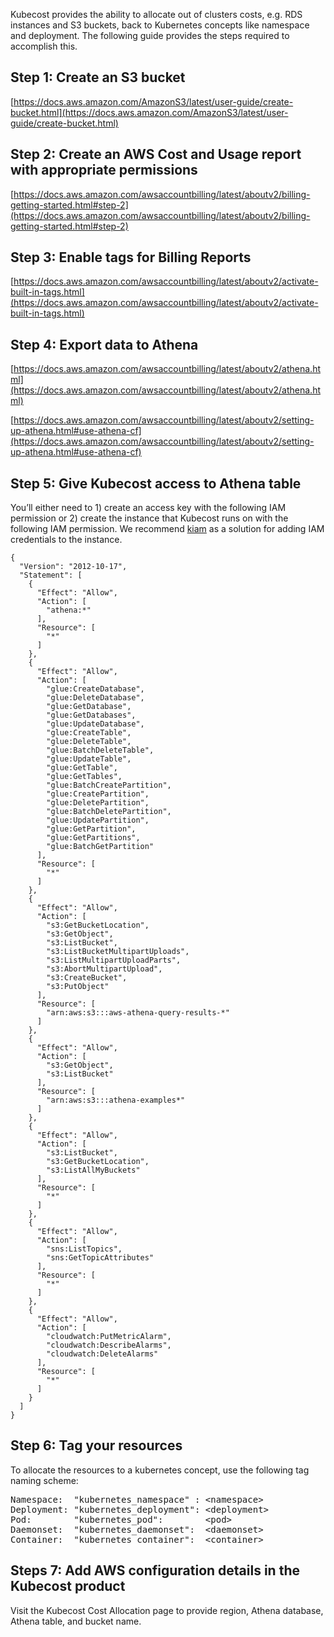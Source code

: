 Kubecost provides the ability to allocate out of clusters costs, e.g. RDS instances and S3 buckets, back to Kubernetes concepts like namespace and deployment. 
The following guide provides the steps required to accomplish this.

## Step 1: Create an S3 bucket
[https://docs.aws.amazon.com/AmazonS3/latest/user-guide/create-bucket.html](https://docs.aws.amazon.com/AmazonS3/latest/user-guide/create-bucket.html)

## Step 2: Create an AWS Cost and Usage report with appropriate permissions
[https://docs.aws.amazon.com/awsaccountbilling/latest/aboutv2/billing-getting-started.html#step-2](https://docs.aws.amazon.com/awsaccountbilling/latest/aboutv2/billing-getting-started.html#step-2)

## Step 3: Enable tags for Billing Reports
[https://docs.aws.amazon.com/awsaccountbilling/latest/aboutv2/activate-built-in-tags.html](https://docs.aws.amazon.com/awsaccountbilling/latest/aboutv2/activate-built-in-tags.html)

## Step 4: Export data to Athena
[https://docs.aws.amazon.com/awsaccountbilling/latest/aboutv2/athena.html](https://docs.aws.amazon.com/awsaccountbilling/latest/aboutv2/athena.html)

[https://docs.aws.amazon.com/awsaccountbilling/latest/aboutv2/setting-up-athena.html#use-athena-cf](https://docs.aws.amazon.com/awsaccountbilling/latest/aboutv2/setting-up-athena.html#use-athena-cf)


## Step 5: Give Kubecost access to Athena table

You’ll either need to 1) create an access key with the following IAM permission or 2) create the instance that Kubecost runs on with the following IAM permission. 
We recommend [kiam](https://github.com/uswitch/kiam) as a solution for adding IAM credentials to the instance.

```
{
  "Version": "2012-10-17",
  "Statement": [
    {
      "Effect": "Allow",
      "Action": [
        "athena:*"
      ],
      "Resource": [
        "*"
      ]
    },
    {
      "Effect": "Allow",
      "Action": [
        "glue:CreateDatabase",
        "glue:DeleteDatabase",
        "glue:GetDatabase",
        "glue:GetDatabases",
        "glue:UpdateDatabase",
        "glue:CreateTable",
        "glue:DeleteTable",
        "glue:BatchDeleteTable",
        "glue:UpdateTable",
        "glue:GetTable",
        "glue:GetTables",
        "glue:BatchCreatePartition",
        "glue:CreatePartition",
        "glue:DeletePartition",
        "glue:BatchDeletePartition",
        "glue:UpdatePartition",
        "glue:GetPartition",
        "glue:GetPartitions",
        "glue:BatchGetPartition"
      ],
      "Resource": [
        "*"
      ]
    },
    {
      "Effect": "Allow",
      "Action": [
        "s3:GetBucketLocation",
        "s3:GetObject",
        "s3:ListBucket",
        "s3:ListBucketMultipartUploads",
        "s3:ListMultipartUploadParts",
        "s3:AbortMultipartUpload",
        "s3:CreateBucket",
        "s3:PutObject"
      ],
      "Resource": [
        "arn:aws:s3:::aws-athena-query-results-*"
      ]
    },
    {
      "Effect": "Allow",
      "Action": [
        "s3:GetObject",
        "s3:ListBucket"
      ],
      "Resource": [
        "arn:aws:s3:::athena-examples*"
      ]
    },
    {
      "Effect": "Allow",
      "Action": [
        "s3:ListBucket",
        "s3:GetBucketLocation",
        "s3:ListAllMyBuckets"
      ],
      "Resource": [
        "*"
      ]
    },
    {
      "Effect": "Allow",
      "Action": [
        "sns:ListTopics",
        "sns:GetTopicAttributes"
      ],
      "Resource": [
        "*"
      ]
    },
    {
      "Effect": "Allow",
      "Action": [
        "cloudwatch:PutMetricAlarm",
        "cloudwatch:DescribeAlarms",
        "cloudwatch:DeleteAlarms"
      ],
      "Resource": [
        "*"
      ]
    }
  ]
}
```

## Step 6: Tag your resources

To allocate the resources to a kubernetes concept, use the following tag naming scheme:

<pre>
Namespace:  "kubernetes_namespace" : &lt;namespace>
Deployment: "kubernetes_deployment": &lt;deployment>
Pod:        "kubernetes_pod":        &lt;pod>
Daemonset:  "kubernetes_daemonset":  &lt;daemonset>
Container:  "kubernetes_container":  &lt;container>
</pre>

## Steps 7: Add AWS configuration details in the Kubecost product

Visit the Kubecost Cost Allocation page to provide region, Athena database, Athena table, and bucket name.
